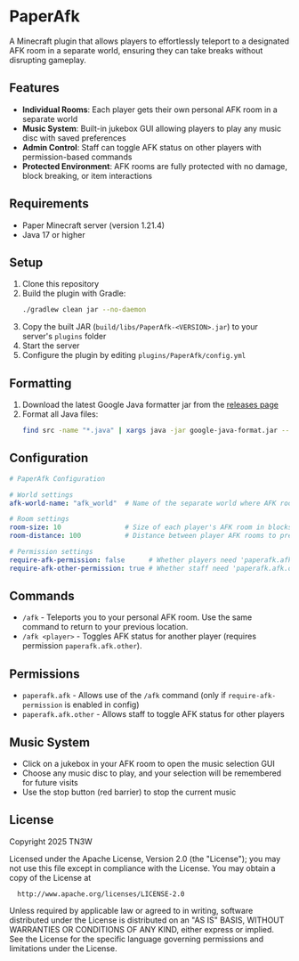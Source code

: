 # PaperAfk

A Minecraft plugin that allows players to effortlessly teleport to a designated AFK room in a separate world, ensuring they can take breaks without disrupting gameplay. 

## Features
- **Individual Rooms**: Each player gets their own personal AFK room in a separate world
- **Music System**: Built-in jukebox GUI allowing players to play any music disc with saved preferences
- **Admin Control**: Staff can toggle AFK status on other players with permission-based commands
- **Protected Environment**: AFK rooms are fully protected with no damage, block breaking, or item interactions

## Requirements

- Paper Minecraft server (version 1.21.4)
- Java 17 or higher

## Setup

1. Clone this repository
2. Build the plugin with Gradle:
   ```bash
   ./gradlew clean jar --no-daemon
   ```
3. Copy the built JAR (`build/libs/PaperAfk-<VERSION>.jar`) to your server's `plugins` folder
4. Start the server
5. Configure the plugin by editing `plugins/PaperAfk/config.yml`

## Formatting

1. Download the latest Google Java formatter jar from the [releases page](https://github.com/google/google-java-format/releases/latest)
2. Format all Java files:
   ```bash
   find src -name "*.java" | xargs java -jar google-java-format.jar --replace
   ```

## Configuration

```yaml
# PaperAfk Configuration

# World settings
afk-world-name: "afk_world"  # Name of the separate world where AFK rooms are created

# Room settings
room-size: 10                # Size of each player's AFK room in blocks (10 = 10x10)
room-distance: 100           # Distance between player AFK rooms to prevent overlap

# Permission settings
require-afk-permission: false      # Whether players need 'paperafk.afk' permission to use /afk
require-afk-other-permission: true # Whether staff need 'paperafk.afk.other' permission to toggle AFK on other players 
```

## Commands

- `/afk` - Teleports you to your personal AFK room. Use the same command to return to your previous location.
- `/afk <player>` - Toggles AFK status for another player (requires permission `paperafk.afk.other`).

## Permissions

- `paperafk.afk` - Allows use of the `/afk` command (only if `require-afk-permission` is enabled in config)
- `paperafk.afk.other` - Allows staff to toggle AFK status for other players

## Music System

- Click on a jukebox in your AFK room to open the music selection GUI
- Choose any music disc to play, and your selection will be remembered for future visits
- Use the stop button (red barrier) to stop the current music

## License
Copyright 2025 TN3W

Licensed under the Apache License, Version 2.0 (the "License");
you may not use this file except in compliance with the License.
You may obtain a copy of the License at

      http://www.apache.org/licenses/LICENSE-2.0

Unless required by applicable law or agreed to in writing, software
distributed under the License is distributed on an "AS IS" BASIS,
WITHOUT WARRANTIES OR CONDITIONS OF ANY KIND, either express or implied.
See the License for the specific language governing permissions and
limitations under the License.